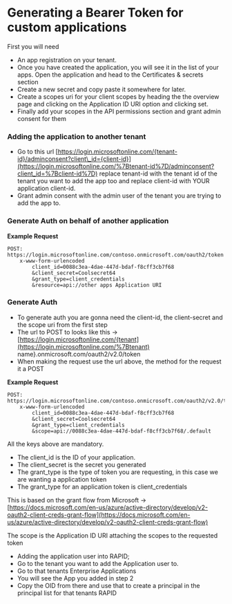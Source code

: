# Generating a Bearer Token for custom applications

First you will need

- An app registration on your tenant.
- Once you have created the application, you will see it in the list of your apps. Open the application and head to the Certificates &amp; secrets section
- Create a new secret and copy paste it somewhere for later.
- Create a scopes uri for your client scopes by heading the the overview page and clicking on the Application ID URI option and clicking set.
- Finally add your scopes in the API permissions section and grant admin consent for them

### Adding the application to another tenant

- Go to this url [https://login.microsoftonline.com/{tenant-id}/adminconsent?client\_id={client-id}](https://login.microsoftonline.com/%7Btenant-id%7D/adminconsent?client_id=%7Bclient-id%7D) replace tenant-id with the tenant id of the tenant you want to add the app too and replace client-id with YOUR application client-id.
- Grant admin consent with the admin user of the tenant you are trying to add the app to.

### Generate Auth on behalf of another application

**Example Request**

```
POST: https://login.microsoftonline.com/contoso.onmicrosoft.com/oauth2/token
    x-www-form-urlencoded
        client_id=0088c3ea-4dae-447d-bdaf-f8cff3cb7f68
        &client_secret=Coolsecret64
        &grant_type=client_credentials
        &resource=api://other apps Application URI

```

### Generate Auth

- To generate auth you are gonna need the client-id, the client-secret and the scope uri from the first step
- The url to POST to looks like this -&gt; [https://login.microsoftonline.com/{tenant](https://login.microsoftonline.com/%7Btenant) name}.onmicrosoft.com/oauth2/v2.0/token
- When making the request use the url above, the method for the request it a POST

**Example Request**

```
POST: https://login.microsoftonline.com/contoso.onmicrosoft.com/oauth2/v2.0/token
    x-www-form-urlencoded
        client_id=0088c3ea-4dae-447d-bdaf-f8cff3cb7f68
        &client_secret=Coolsecret64
        &grant_type=client_credentials
        &scope=api://0088c3ea-4dae-447d-bdaf-f8cff3cb7f68/.default

```

All the keys above are mandatory.

- The client\_id is the ID of your application.
- The client\_secret is the secret you generated
- The grant\_type is the type of token you are requesting, in this case we are wanting a application token
- The grant\_type for an application token is client\_credentials

This is based on the grant flow from Microsoft -&gt; [https://docs.microsoft.com/en-us/azure/active-directory/develop/v2-oauth2-client-creds-grant-flow](https://docs.microsoft.com/en-us/azure/active-directory/develop/v2-oauth2-client-creds-grant-flow)

The scope is the Application ID URI attaching the scopes to the requested token

- Adding the application user into RAPID;
- Go to the tenant you want to add the Application user to.
- Go to that tenants Enterprise Applications
- You will see the App you added in step 2
- Copy the OID from there and use that to create a principal in the principal list for that tenants RAPID